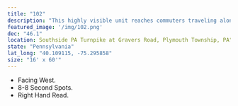 ```yaml
---
title: "102"
description: "This highly visible unit reaches commuters traveling along the Pennsylvania Turnpike heading toward Willow Grove, the Route 1 Exit, I-95 and New Jersey. The Pennsylvania Turnpike is the major communter thoroughfare between the affluent counties of Bucks, Montgomery, Chester, Delaware and New Jersey. It is an ideal location to promote your business."
featured_image: '/img/102.png'
dec: "46.1"
location: Southside PA Turnpike at Gravers Road, Plymouth Township, PA"
state: "Pennsylvania"
lat_long: "40.109115, -75.295858"
size: "16' x 60'"
---
```

* Facing West.
* 8-8 Second Spots.
* Right Hand Read.
